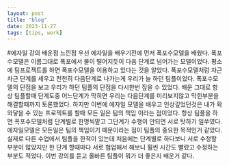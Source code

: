 ```yaml
---
layout: post
title: "blog"
date: 2023-11-27
tags: [tips, work]
---
```


#에자일 강의 배운점 느낀점
우선 에자일을 배우기전에 먼저 폭포수모델을 배웠다. 폭포수모델은 이름그대로 폭포에서 물이 떨어지듯이 다음 단계로 넘어가는 모델이었다. 평소에 팀프로젝트를 하면 폭포수모델을 이용하고 있다는 것을 알았다. 폭포수모델처럼 차근차근 단계를 세우고 천천히 다음단계로 나가는게 우리가 늘 하던 팀플이었다. 폭포수모델의 단점을 보고 우리가 하던 팀플의 단점을 다시한번 짚을 수 있었다. 배운 그대로 항상 팀플할때 단계도중 어느단계가 막히면 우리는 다음단계를 미리보지않고 막힌부분을 해결할때까지 토론했었다. 하지만 이번에 에자일 모델을 배우고 인상깊었던것은 내가 확 와닿을 수 있는 프로젝트를 할때 모든 일은 팀의 책임 이라는 점이었다. 항상 팀플을 하면 폭포수모델처럼 단계별로 한명씩맡고 그단계가 수행이 안되면 서로 탓하기 일쑤였다. 에자일모델은 모든일은 팀의 책임이기 때문이라는 점이 팀플의 중요한 목적인거 같았다. 실제로 다른 수업에서 팀플을 한적이 있는데 처음에는 단계별로 하다보니 서로 수정할 부분이 많았지만 한 단계 할때마다 서로 협업해서 해보니 훨씬 시간도 빨랐고 수정하는 부분도 적었다. 이번 강의를 듣고 올바른 팀플이 뭐가 더 좋은지 배운거 같다.